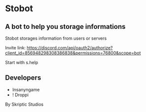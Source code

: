 # Stobot
## A bot to help you storage informations

Stobot storages information from users or servers

Invite link: https://discord.com/api/oauth2/authorize?client_id=856948298308386838&permissions=76800&scope=bot

Start with s.help

## Developers
- Insanyngame
- ! Droppi

By Skriptic Studios